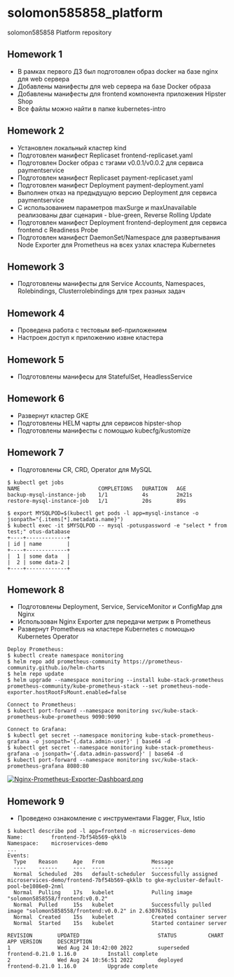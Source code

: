 # solomon585858_platform
solomon585858 Platform repository

## Homework 1
 - В рамках первого ДЗ был подготовлен образ docker на базе nginx для web сервера
 - Добавлены манифесты для web сервера на базе Docker образа
 - Добавлены манифесты для frontend компонента приложения Hipster Shop
 - Все файлы можно найти в папке kubernetes-intro

## Homework 2
 - Установлен локальный кластер kind
 - Подготовлен манифест Replicaset frontend-replicaset.yaml
 - Подготовлен Docker образ с тэгами v0.0.1/v0.0.2 для сервиса paymentservice
 - Подготовлен манифест Replicaset payment-replicaset.yaml
 - Подготовлен манифест Deployment payment-deployment.yaml
 - Выполнен отказ на предыдущую версию Deployment для сервиса paymentservice
 - С использованием параметров maxSurge и maxUnavailable реализованы дваr сценария - blue-green, Reverse Rolling Update
 - Подготовлен манифест Deployment frontend-deployment для сервиса frontend c Readiness Probe
 - Подготовлен манифест DaemonSet/Namespace для развертывания Node Exporter для Prometheus на всех узлах кластера Kubernetes

## Homework 3
 - Подготовлены манифесты для Service Accounts, Namespaces, Rolebindings, Clusterrolebindings для трех разных задач

## Homework 4
 - Проведена работа с тестовым веб-приложением
 - Настроен доступ к приложению извне кластера

## Homework 5
 - Подготовлены манифесы для StatefulSet, HeadlessService

## Homework 6
 - Развернут кластер GKE
 - Подготовлены HELM чарты для сервисов hipster-shop
 - Подготовлены манифесты с помощью kubecfg/kustomize

## Homework 7
 - Подготовлены CR, CRD, Operator для MySQL

```
$ kubectl get jobs
NAME                         COMPLETIONS   DURATION   AGE
backup-mysql-instance-job    1/1           4s         2m21s
restore-mysql-instance-job   1/1           20s        89s
```
```
$ export MYSQLPOD=$(kubectl get pods -l app=mysql-instance -o jsonpath="{.items[*].metadata.name}")
$ kubectl exec -it $MYSQLPOD -- mysql -potuspassword -e "select * from test;" otus-database
+----+-------------+
| id | name        |
+----+-------------+
|  1 | some data   |
|  2 | some data-2 |
+----+-------------+
```

## Homework 8
 - Подготовлены Deployment, Service, ServiceMonitor и СonfigMap для Nginx
 - Использован Nginx Exporter для передачи метрик в Prometheus
 - Развернут Prometheus на кластере Kubernetes с помощью Kubernetes Operator
```
Deploy Prometheus:
$ kubectl create namespace monitoring
$ helm repo add prometheus-community https://prometheus-community.github.io/helm-charts
$ helm repo update 
$ helm upgrade --namespace monitoring --install kube-stack-prometheus prometheus-community/kube-prometheus-stack --set prometheus-node-exporter.hostRootFsMount.enabled=false
```
```
Connect to Prometheus:
$ kubectl port-forward --namespace monitoring svc/kube-stack-prometheus-kube-prometheus 9090:9090
```
```
Connect to Grafana:
$ kubectl get secret --namespace monitoring kube-stack-prometheus-grafana -o jsonpath='{.data.admin-user}' | base64 -d
$ kubectl get secret --namespace monitoring kube-stack-prometheus-grafana -o jsonpath='{.data.admin-password}' | base64 -d
$ kubectl port-forward --namespace monitoring svc/kube-stack-prometheus-grafana 8080:80
```
[![Nginx-Prometheus-Exporter-Dashboard.png](https://i.postimg.cc/nrjrkXvK/Nginx-Prometheus-Exporter-Dashboard.png)](https://postimg.cc/K3bmcvp4)


## Homework 9
 - Проведено ознакомление с инструментами Flagger, Flux, Istio


```
$ kubectl describe pod -l app=frontend -n microservices-demo
Name:         frontend-7bf54b569-qkklb
Namespace:    microservices-demo
...
Events:
  Type    Reason     Age   From               Message
  ----    ------     ----  ----               -------
  Normal  Scheduled  20s   default-scheduler  Successfully assigned microservices-demo/frontend-7bf54b569-qkklb to gke-mycluster-default-pool-be1086e0-2nml
  Normal  Pulling    17s   kubelet            Pulling image "solomon5858558/frontend:v0.0.2"
  Normal  Pulled     15s   kubelet            Successfully pulled image "solomon5858558/frontend:v0.0.2" in 2.630767651s
  Normal  Created    15s   kubelet            Created container server
  Normal  Started    15s   kubelet            Started container server
```
  
```$ helm history frontend -n microservices-demo
REVISION        UPDATED                         STATUS          CHART           APP VERSION     DESCRIPTION
1               Wed Aug 24 10:42:00 2022        superseded      frontend-0.21.0 1.16.0          Install complete
2               Wed Aug 24 10:56:51 2022        deployed        frontend-0.21.0 1.16.0          Upgrade complete
```
